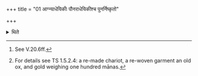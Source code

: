 +++
title = "01 आग्न्याधेयिकीः पौनराधेयिकीश्च पुनर्निष्कृतो"

+++

<details><summary>थिते</summary>

1. Those of Agnyādheya[^1] and those of Punaragnyādheya viz. a re-made chariot[^2] etc. these and gold weighing one hundred Mānas (Guñjā-berries).   

[^1]: See V.20.6ff.  

[^2]: For details see TS 1.5.2.4: a re-made chariot, a re-woven garment an old ox, and gold weighing one hundred mānas.
</details>
